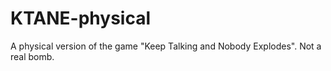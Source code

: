 # KTANE-physical
A physical version of the game "Keep Talking and Nobody Explodes". Not a real bomb.
